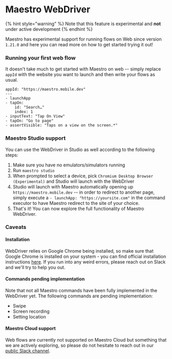 # Maestro WebDriver

{% hint style="warning" %}
Note that this feature is experimental and **not** under active development
{% endhint %}

Maestro has experimental support for running flows on Web since version `1.21.0` and here you can read more on how to get started trying it out!

### Running your first web flow

It doesn't take much to get started with Maestro on web -- simply replace `appId` with the website you want to launch and then write your flows as usual.

```
appId: "https://maestro.mobile.dev"
---
- launchApp
- tapOn:
    id: "Search…"
    index: 1
- inputText: "Tap On View"
- tapOn: "Go to page"
- assertVisible: "Taps on a view on the screen.*"
```

### Maestro Studio support

You can use the WebDriver in Studio as well according to the following steps:

1. Make sure you have no emulators/simulators running
2. Run `maestro studio`
3. When prompted to select a device, pick `Chromium Desktop Browser (Experimental)` and Studio will launch with the WebDriver
4. Studio will launch with Maestro automatically opening up `https://maestro.mobile.dev` -- in order to redirect to another page, simply execute a `- launchApp: "https://yoursite.com"` in the command executor to have Maestro redirect to the site of your choice.
5. That's it! You can now explore the full functionality of Maestro WebDriver.&#x20;

### Caveats

#### Installation

WebDriver relies on Google Chrome being installed, so make sure that Google Chrome is installed on your system - you can find official installation instructions [here](https://support.google.com/chrome/answer/95346?hl=en\&co=GENIE.Platform%3DDesktop). If you run into any weird errors, please reach out on Slack and we'll try to help you out.

#### Commands pending implementation

Note that not all Maestro commands have been fully implemented in the WebDriver yet. The following commands are pending implementation:

* Swipe
* Screen recording
* Setting location

#### Maestro Cloud support

Web flows are currently not supported on Maestro Cloud but something that we are actively exploring, so please do not hesitate to reach out in our [public Slack channel](https://docsend.com/view/3r2sf8fvvcjxvbtk).

